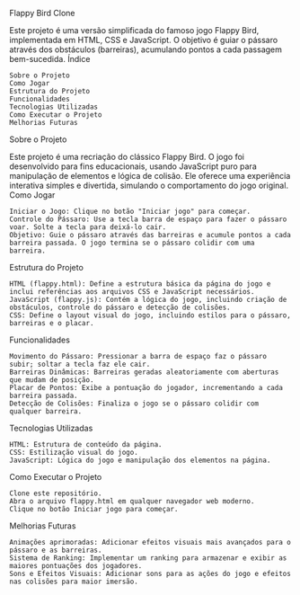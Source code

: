 Flappy Bird Clone

Este projeto é uma versão simplificada do famoso jogo Flappy Bird, implementada em HTML, CSS e JavaScript. O objetivo é guiar o pássaro através dos obstáculos (barreiras), acumulando pontos a cada passagem bem-sucedida.
Índice

    Sobre o Projeto
    Como Jogar
    Estrutura do Projeto
    Funcionalidades
    Tecnologias Utilizadas
    Como Executar o Projeto
    Melhorias Futuras

Sobre o Projeto

Este projeto é uma recriação do clássico Flappy Bird. O jogo foi desenvolvido para fins educacionais, usando JavaScript puro para manipulação de elementos e lógica de colisão. Ele oferece uma experiência interativa simples e divertida, simulando o comportamento do jogo original.
Como Jogar

    Iniciar o Jogo: Clique no botão "Iniciar jogo" para começar.
    Controle do Pássaro: Use a tecla barra de espaço para fazer o pássaro voar. Solte a tecla para deixá-lo cair.
    Objetivo: Guie o pássaro através das barreiras e acumule pontos a cada barreira passada. O jogo termina se o pássaro colidir com uma barreira.

Estrutura do Projeto

    HTML (flappy.html): Define a estrutura básica da página do jogo e inclui referências aos arquivos CSS e JavaScript necessários.
    JavaScript (flappy.js): Contém a lógica do jogo, incluindo criação de obstáculos, controle do pássaro e detecção de colisões.
    CSS: Define o layout visual do jogo, incluindo estilos para o pássaro, barreiras e o placar.

Funcionalidades

    Movimento do Pássaro: Pressionar a barra de espaço faz o pássaro subir; soltar a tecla faz ele cair.
    Barreiras Dinâmicas: Barreiras geradas aleatoriamente com aberturas que mudam de posição.
    Placar de Pontos: Exibe a pontuação do jogador, incrementando a cada barreira passada.
    Detecção de Colisões: Finaliza o jogo se o pássaro colidir com qualquer barreira.

Tecnologias Utilizadas

    HTML: Estrutura de conteúdo da página.
    CSS: Estilização visual do jogo.
    JavaScript: Lógica do jogo e manipulação dos elementos na página.

Como Executar o Projeto

    Clone este repositório.
    Abra o arquivo flappy.html em qualquer navegador web moderno.
    Clique no botão Iniciar jogo para começar.

Melhorias Futuras

    Animações aprimoradas: Adicionar efeitos visuais mais avançados para o pássaro e as barreiras.
    Sistema de Ranking: Implementar um ranking para armazenar e exibir as maiores pontuações dos jogadores.
    Sons e Efeitos Visuais: Adicionar sons para as ações do jogo e efeitos nas colisões para maior imersão.
